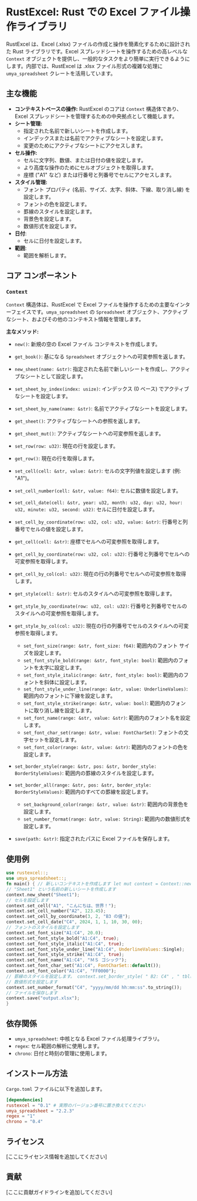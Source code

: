 # RustExcel: Rust での Excel ファイル操作ライブラリ

RustExcel は、Excel (.xlsx) ファイルの作成と操作を簡素化するために設計された Rust ライブラリです。Excel スプレッドシートを操作するための高レベルな `Context` オブジェクトを提供し、一般的なタスクをより簡単に実行できるようにします。内部では、RustExcel は .xlsx ファイル形式の複雑な処理に `umya_spreadsheet` クレートを活用しています。

## 主な機能

-   **コンテキストベースの操作:** RustExcel のコアは `Context` 構造体であり、Excel スプレッドシートを管理するための中央拠点として機能します。
-   **シート管理:**
    -   指定された名前で新しいシートを作成します。
    -   インデックスまたは名前でアクティブなシートを設定します。
    -   変更のためにアクティブなシートにアクセスします。
-   **セル操作:**
    -   セルに文字列、数値、または日付の値を設定します。
    -   より高度な操作のためにセルオブジェクトを取得します。
    -   座標 ("A1" など) または行番号と列番号でセルにアクセスします。
-   **スタイル管理:**
    -   フォント プロパティ (名前、サイズ、太字、斜体、下線、取り消し線) を設定します。
    -   フォントの色を設定します。
    -   罫線のスタイルを設定します。
    -   背景色を設定します。
    -   数値形式を設定します。
- **日付**:
    - セルに日付を設定します。
- **範囲**:
    - 範囲を解析します。

## コア コンポーネント

### `Context`

`Context` 構造体は、RustExcel で Excel ファイルを操作するための主要なインターフェイスです。`umya_spreadsheet` の `Spreadsheet` オブジェクト、アクティブなシート、およびその他のコンテキスト情報を管理します。

**主なメソッド:**

-   `new()`: 新規の空の Excel ファイル コンテキストを作成します。
-   `get_book()`: 基になる `Spreadsheet` オブジェクトへの可変参照を返します。
-   `new_sheet(name: &str)`: 指定された名前で新しいシートを作成し、アクティブなシートとして設定します。
-   `set_sheet_by_index(index: usize)`: インデックス (0 ベース) でアクティブなシートを設定します。
-   `set_sheet_by_name(name: &str)`: 名前でアクティブなシートを設定します。
-   `get_sheet()`: アクティブなシートへの参照を返します。
-   `get_sheet_mut()`: アクティブなシートへの可変参照を返します。
-   `set_row(row: u32)`: 現在の行を設定します。
-   `get_row()`: 現在の行を取得します。
-   `set_cell(cell: &str, value: &str)`: セルの文字列値を設定します (例: "A1")。
- `set_cell_number(cell: &str, value: f64)`: セルに数値を設定します。
- `set_cell_date(cell: &str, year: u32, month: u32, day: u32, hour: u32, minute: u32, second: u32)`: セルに日付を設定します。
-   `set_cell_by_coordinate(row: u32, col: u32, value: &str)`: 行番号と列番号でセルの値を設定します。
-   `get_cell(cell: &str)`: 座標でセルへの可変参照を取得します。
-   `get_cell_by_coordinate(row: u32, col: u32)`: 行番号と列番号でセルへの可変参照を取得します。
-   `get_cell_by_col(col: u32)`: 現在の行の列番号でセルへの可変参照を取得します。
-   `get_style(cell: &str)`: セルのスタイルへの可変参照を取得します。
-   `get_style_by_coordinate(row: u32, col: u32)`: 行番号と列番号でセルのスタイルへの可変参照を取得します。
-   `get_style_by_col(col: u32)`: 現在の行の列番号でセルのスタイルへの可変参照を取得します。
    -   `set_font_size(range: &str, font_size: f64)`: 範囲内のフォント サイズを設定します。
    -   `set_font_style_bold(range: &str, font_style: bool)`: 範囲内のフォントを太字に設定します。
    -  `set_font_style_italic(range: &str, font_style: bool)`: 範囲内のフォントを斜体に設定します。
    -   `set_font_style_under_line(range: &str, value: UnderlineValues)`: 範囲内のフォントに下線を設定します。
    -   `set_font_style_strike(range: &str, value: bool)`: 範囲内のフォントに取り消し線を設定します。
    -   `set_font_name(range: &str, value: &str)`: 範囲内のフォント名を設定します。
    - `set_font_char_set(range: &str, value: FontCharSet)`: フォントの文字セットを設定します。
    - `set_font_color(range: &str, value: &str)`: 範囲内のフォントの色を設定します。
- `set_border_style(range: &str, pos: &str, border_style: BorderStyleValues)`: 範囲内の罫線のスタイルを設定します。
- `set_border_all(range: &str, pos: &str, border_style: BorderStyleValues)`: 範囲内のすべての罫線を設定します。
    -   `set_background_color(range: &str, value: &str)`: 範囲内の背景色を設定します。
    -   `set_number_format(range: &str, value: String)`: 範囲内の数値形式を設定します。

-   `save(path: &str)`: 指定されたパスに Excel ファイルを保存します。

## 使用例

```rust
use rustexcel::; 
use umya_spreadsheet::;
fn main() { // 新しいコンテキストを作成します let mut context = Context::new();
// "Sheet1" という名前の新しいシートを作成します
context.new_sheet("Sheet1");
// セルを設定します
context.set_cell("A1", "こんにちは、世界！");
context.set_cell_number("A2", 123.45);
context.set_cell_by_coordinate(3, 2, "B3 の値");
context.set_cell_date("C4", 2024, 1, 1, 10, 30, 00);
// フォントのスタイルを設定します
context.set_font_size("A1:C4", 20.0);
context.set_font_style_bold("A1:C4", true);
context.set_font_style_italic("A1:C4", true);
context.set_font_style_under_line("A1:C4", UnderlineValues::Single);
context.set_font_style_strike("A1:C4", true);
context.set_font_name("A1:C4", "ＭＳ ゴシック");
context.set_font_char_set("A1:C4", FontCharSet::default());
context.set_font_color("A1:C4", "FF0000");
// 罫線のスタイルを設定します。 context.set_border_style( " B2: C4" , " tblr" , BorderStyleValues: : Thin) ;  context.set_border_all( " B2: C4" , " tblr" , BorderStyleValues: : Thick) ;  // 背景色を設定します context.set_background_ color( " A1: C4" ,  "00FFFF");
// 数値形式を設定します
context.set_number_format("C4", "yyyy/mm/dd hh:mm:ss".to_string());
// ファイルを保存します
context.save("output.xlsx");
}
```
## 依存関係

-   `umya_spreadsheet`: 中核となる Excel ファイル処理ライブラリ。
-   `regex`: セル範囲の解析に使用します。
-   `chrono`: 日付と時刻の管理に使用します。

## インストール方法

`Cargo.toml` ファイルに以下を追加します。

```toml
[dependencies]
rustexcel = "0.1" # 実際のバージョン番号に置き換えてください
umya_spreadsheet = "2.2.3" 
regex = "1" 
chrono = "0.4"
```
## ライセンス

[ここにライセンス情報を追加してください]

## 貢献

[ここに貢献ガイドラインを追加してください]

